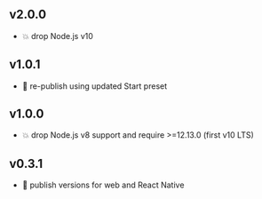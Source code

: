 ## v2.0.0

* 💥 drop Node.js v10

## v1.0.1

* 🐞 re-publish using updated Start preset

## v1.0.0

* 💥 drop Node.js v8 support and require >=12.13.0 (first v10 LTS)

## v0.3.1

* 🐞 publish versions for web and React Native
